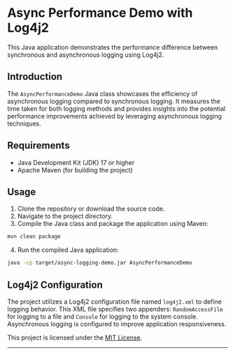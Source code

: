 
# Async Performance Demo with Log4j2

This Java application demonstrates the performance difference between synchronous and asynchronous logging using Log4j2.

## Introduction

The `AsyncPerformanceDemo` Java class showcases the efficiency of asynchronous logging compared to synchronous logging. It measures the time taken for both logging methods and provides insights into the potential performance improvements achieved by leveraging asynchronous logging techniques.

## Requirements

- Java Development Kit (JDK) 17 or higher
- Apache Maven (for building the project)

## Usage

1. Clone the repository or download the source code.
2. Navigate to the project directory.
3. Compile the Java class and package the application using Maven:

```bash
mvn clean package
```

4. Run the compiled Java application:

```bash
java -cp target/async-logging-demo.jar AsyncPerformanceDemo
```

## Log4j2 Configuration

The project utilizes a Log4j2 configuration file named `log4j2.xml` to define logging behavior. This XML file specifies two appenders: `RandomAccessFile` for logging to a file and `Console` for logging to the system console. Asynchronous logging is configured to improve application responsiveness.

This project is licensed under the [MIT License](LICENSE).

---